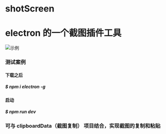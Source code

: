 # shotScreen
# electron 的一个截图插件工具
![示例](https://github.com/chong0808/shotScreen/blob/master/asset/images/01.png)
### 测试案例
#### 下载之后 
#####  $ npm i electron -g
#### 启动 
#####  $ npm run dev 

### 可与 clipboardData（截图复制） 项目结合，实现截图的复制和粘贴





 

